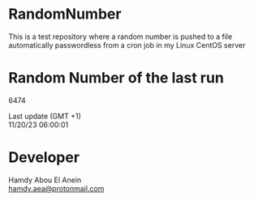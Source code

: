 # RandomNumber    
This is a test repository where a random number is pushed to a file automatically passwordless from a cron job in my Linux CentOS server    
# Random Number of the last run   
6474
      
Last update (GMT +1)    
11/20/23 06:00:01
# Developer    
Hamdy Abou El Anein   
hamdy.aea@protonmail.com
